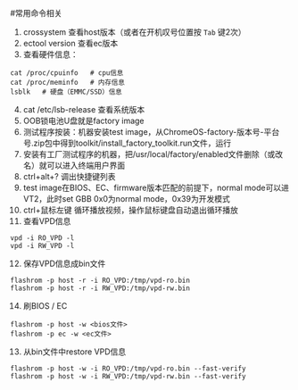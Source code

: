 #常用命令相关
1. crossystem 查看host版本（或者在开机叹号位置按 `Tab` 键2次）
2. ectool version 查看ec版本
3. 查看硬件信息：
```
cat /proc/cpuinfo	# cpu信息
cat /proc/meminfo	# 内存信息
lsblk	# 硬盘（EMMC/SSD）信息
```
4. cat /etc/lsb-release 查看系统版本
5. OOB锁电池U盘就是factory image
6. 测试程序按装：机器安装test image，从ChromeOS-factory-版本号-平台号.zip包中得到toolkit/install_factory_toolkit.run文件，运行
7. 安装有工厂测试程序的机器，把/usr/local/factory/enabled文件删除（或改名）就可以进入终端用户界面
8. ctrl+alt+? 调出快捷键列表
9. test image在BIOS、EC、firmware版本匹配的前提下，normal mode可以进VT2，此时set GBB 0x0为normal mode，0x39为开发模式
10. ctrl+鼠标左键 循环播放视频，操作鼠标键盘自动退出循环播放
11. 查看VPD信息
```
vpd -i RO_VPD -l
vpd -i RW_VPD -l
```
12. 保存VPD信息成bin文件
```
flashrom -p host -r -i RO_VPD:/tmp/vpd-ro.bin
flashrom -p host -r -i RW_VPD:/tmp/vpd-rw.bin
```
14. 刷BIOS / EC
```
flashrom -p host -w <bios文件>
flashrom -p ec -w <ec文件>
```
13. 从bin文件中restore VPD信息
```
flashrom -p host -w -i RO_VPD:/tmp/vpd-ro.bin --fast-verify
flashrom -p host -w -i RW_VPD:/tmp/vpd-rw.bin --fast-verify
```
